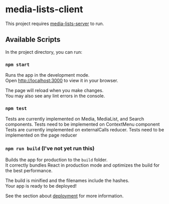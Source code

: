 # media-lists-client

This project requires [media-lists-server](https://github.com/aquisenberry/media-lists-server) to run.

## Available Scripts

In the project directory, you can run:

### `npm start`

Runs the app in the development mode.\
Open [http://localhost:3000](http://localhost:3000) to view it in your browser.

The page will reload when you make changes.\
You may also see any lint errors in the console.

### `npm test`

Tests are currently implemented on Media, MediaList, and Search components. Tests need to be implemented on ContextMenu component
Tests are currently implemented on externalCalls reducer. Tests need to be implemented on the page reducer

### `npm run build` (I've not yet run this)

Builds the app for production to the `build` folder.\
It correctly bundles React in production mode and optimizes the build for the best performance.

The build is minified and the filenames include the hashes.\
Your app is ready to be deployed!

See the section about [deployment](https://facebook.github.io/create-react-app/docs/deployment) for more information.
